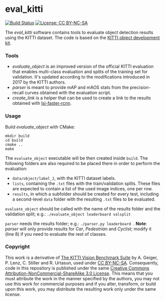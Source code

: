 # eval_kitti #

[![Build Status](https://travis-ci.org/cguindel/eval_kitti.svg?branch=master)](https://travis-ci.org/cguindel/eval_kitti)
[![License: CC BY-NC-SA](https://img.shields.io/badge/License-CC%20BY--NC--SA%203.0-lightgrey.svg)](https://creativecommons.org/licenses/by-nc-sa/3.0/)

The *eval_kitti* software contains tools to evaluate object detection results using the KITTI dataset. The code is based on the [KITTI object development kit](http://www.cvlibs.net/datasets/kitti/eval_object.php).

### Tools ###

* *evaluate_object* is an improved version of the official KITTI evaluation that enables multi-class evaluation and splits of the training set for validation. It's updated according to the modifications introduced in 2017 by the KITTI authors.
* *parser* is meant to provide mAP and mAOS stats from the precision-recall curves obtained with the evaluation script.
* *create_link* is a helper that can be used to create a link to the results obtained with [lsi-faster-rcnn](https://github.com/cguindel/lsi-faster-rcnn).

### Usage ###
Build *evaluate_object* with CMake:
```
mkdir build
cd build
cmake ..
make
```

The `evaluate_object` executable will be then created inside `build`. The following folders are also required to be placed there in order to perform the evaluation:

* `data/object/label_2`, with the KITTI dataset labels.
* `lists`, containing the  `.txt` files with the train/validation splits. These files are expected to contain a list of the used image indices, one per row.
* `results`, in which a subfolder should be created for every test, including a second-level `data` folder with the resulting `.txt` files to be evaluated.

`evaluate_object` should be called with the name of the results folder and the validation split; e.g.: ```./evaluate_object leaderboard valsplit ```

`parser` needs the results folder; e.g.: ```./parser.py leaderboard ```. **Note**: *parser* will only provide results for *Car*, *Pedestrian* and *Cyclist*; modify it (line 8) if you need to evaluate the rest of classes.  

### Copyright ###
This work is a derivative of [The KITTI Vision Benchmark Suite](http://www.cvlibs.net/datasets/kitti/eval_object.php) by A. Geiger, P. Lenz, C. Stiller and R. Urtasun, used under [CC BY-NC-SA](https://creativecommons.org/licenses/by-nc-sa/3.0/). Consequently, code in this repository is published under the same [Creative Commons Attribution-NonCommercial-ShareAlike 3.0 License](https://creativecommons.org/licenses/by-nc-sa/3.0/). This means that you must attribute the work in the manner specified by the authors, you may not use this work for commercial purposes and if you alter, transform, or build upon this work, you may distribute the resulting work only under the same license.
